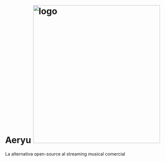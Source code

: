 # Aeryu <img width="408" height="444" alt="logo" src="https://github.com/user-attachments/assets/80cc7b5f-7722-419a-bba7-01b298a829e1" />
La alternativa open-source al streaming musical comercial
